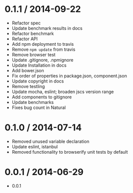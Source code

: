 
0.1.1 / 2014-09-22
==================

 * Refactor spec
 * Update benchmark results in docs
 * Refactor benchmark
 * Refactor API
 * Add npm deployment to travis
 * Remove `npm update` from travis
 * Remove browser test
 * Update .gitignore, .npmignore
 * Update Installation in docs
 * Add bower.json
 * Fix order of properties in package.json, component.json
 * Update copyright in docs
 * Remove testling
 * Update mocha, eslint; broaden jscs version range
 * Add components to gitignore
 * Update benchmarks
 * Fixes bug count in Natural

0.1.0 / 2014-07-14
==================

 * Removed unused variable declaration
 * Update eslint, istanbul
 * Removed functionality to browserify unit tests by default

0.0.1 / 2014-06-29
==================

 * 0.0.1
